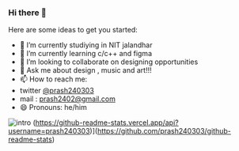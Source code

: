 ### Hi there 👋



Here are some ideas to get you started:

- 🔭 I’m currently studiying in NIT jalandhar
- 🌱 I’m currently learning c/c++ and figma
- 👯 I’m looking to collaborate on designing opportunities  
- 💬 Ask me about design , music and art!!!
- 📫 How to reach me:
- twitter [@prash240303](https://twitter.com/prash2403)
- mail : prash2402@gmail.com 
- 😄 Pronouns:  he/him 

![intro](https://user-images.githubusercontent.com/93905743/155081155-02134da7-4dfc-4faa-a78e-ba00e68212f4.png)
(https://github-readme-stats.vercel.app/api?username=prash240303)](https://github.com/prash240303/github-readme-stats)
